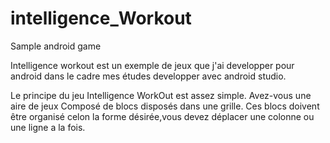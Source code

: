 # intelligence_Workout
Sample android game

Intelligence workout est un exemple de jeux que j'ai developper pour android dans le cadre mes études developper avec android studio.

Le principe du jeu Intelligence WorkOut est assez simple. Avez-vous une aire de jeux Composé de blocs disposés dans une grille. Ces blocs doivent être organisé celon la forme désirée,vous devez déplacer une colonne ou une ligne a la fois.